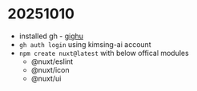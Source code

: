 # 20251010

- installed gh - [gighu](https://github.com/cli/cli?tab=readme-ov-file#installation)
- `gh auth login` using kimsing-ai account
- `npm create nuxt@latest` with below offical modules
  - @nuxt/eslint
  - @nuxt/icon
  - @nuxt/ui
